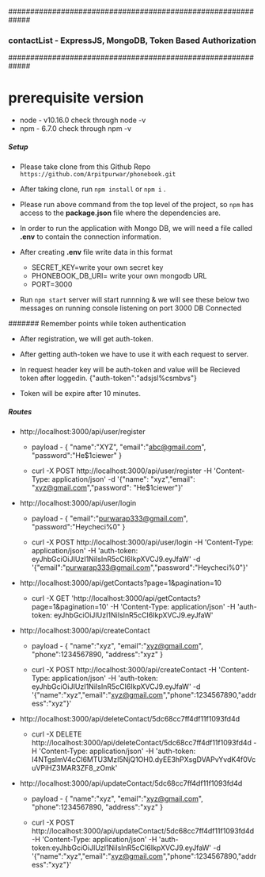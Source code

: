 #############################################################
###   contactList - ExpressJS, MongoDB, Token Based Authorization  ###
#############################################################

# prerequisite version
- node - v10.16.0  check through node -v 
- npm - 6.7.0  check through npm -v

##### Setup
- Please take clone from this Github Repo `https://github.com/Arpitpurwar/phonebook.git`
- After taking clone, run `npm install` or `npm i` .
- Please run above command from the top level of the project, so ``npm`` has access to
    the **package.json** file where the dependencies are. 
- In order to run the application with Mongo DB, we will need a file called **.env**
    to contain the connection information.
- After creating **.env** file write data in this format
    - SECRET_KEY=write your own secret key
    - PHONEBOOK_DB_URI= write your own mongodb URL
    - PORT=3000

- Run `npm start` server will start runnning & we will see these below two messages on running console
listening on port 3000
DB Connected


####### Remember points while token authentication
- After registration, we will get auth-token.
- After getting auth-token we have to use it with each request to server.
- In request header key will be auth-token and value will be Recieved token after loggedin.
{"auth-token":"adsjsl%csmbvs"}

- Token will be expire after 10 minutes.


##### Routes
 - http://localhost:3000/api/user/register
     - payload - {
	    "name":"XYZ",
	    "email":"abc@gmail.com",
	    "password":"He$1ciewer"
        } 

    - curl -X POST http://localhost:3000/api/user/register -H 'Content-Type: application/json' -d '{"name": "xyz","email": "xyz@gmail.com","password": "He$1ciewer"}'
 
 - http://localhost:3000/api/user/login
     - payload - {
	    "email":"purwarap333@gmail.com",
	    "password":"Heycheci%0"
        }
    
     - curl -X POST http://localhost:3000/api/user/login -H 'Content-Type: application/json' -H 'auth-token:   eyJhbGciOiJIUzI1NiIsInR5cCI6IkpXVCJ9.eyJfaW' -d '{"email":"purwarap333@gmail.com","password":"Heycheci%0"}'

 - http://localhost:3000/api/getContacts?page=1&pagination=10
 
    - curl -X GET 'http://localhost:3000/api/getContacts?page=1&pagination=10' -H 'Content-Type: application/json' -H 'auth-token:   eyJhbGciOiJIUzI1NiIsInR5cCI6IkpXVCJ9.eyJfaW' 

 - http://localhost:3000/api/createContact
     - payload - {
	    "name":"xyz",
	    "email":"xyz@gmail.com",
        "phone":1234567890,
	    "address":"xyz"
        } 

    - curl -X POST http://localhost:3000/api/createContact -H 'Content-Type: application/json' -H 'auth-token:              eyJhbGciOiJIUzI1NiIsInR5cCI6IkpXVCJ9.eyJfaW' -d '{"name":"xyz","email":"xyz@gmail.com","phone":1234567890,"address":"xyz"}'

 - http://localhost:3000/api/deleteContact/5dc68cc7ff4df11f1093fd4d
    - curl -X DELETE http://localhost:3000/api/deleteContact/5dc68cc7ff4df11f1093fd4d -H 'Content-Type: application/json' -H 'auth-token: I4NTgsImV4cCI6MTU3MzI5NjQ1OH0.dyEE3hPXsgDVAPvYvdK4f0VcuVPiHZ3MAR3ZF8_zOmk' 

 - http://localhost:3000/api/updateContact/5dc68cc7ff4df11f1093fd4d
     - payload - {
	    "name":"xyz",
	    "email":"xyz@gmail.com",
        "phone":1234567890,
	    "address":"xyz"
        } 

    - curl -X POST http://localhost:3000/api/updateContact/5dc68cc7ff4df11f1093fd4d -H 'Content-Type: application/json' -H 'auth-token:eyJhbGciOiJIUzI1NiIsInR5cCI6IkpXVCJ9.eyJfaW' -d '{"name":"xyz","email":"xyz@gmail.com","phone":1234567890,"address":"xyz"}'
